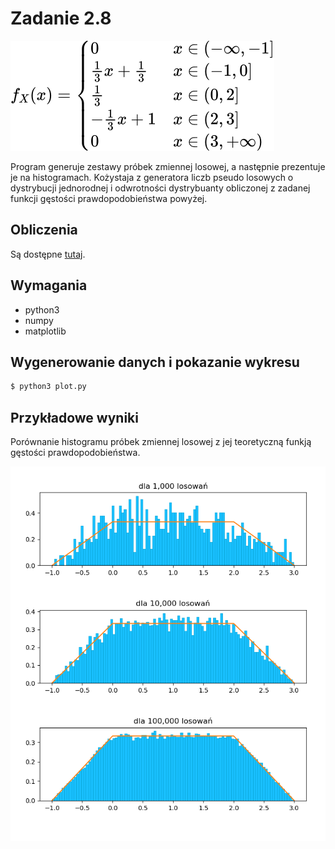 # Zadanie 2.8

<div align="left"><img style="background: white;" src="./fn.svg"></div>

Program generuje zestawy próbek zmiennej losowej, a następnie prezentuje je na histogramach.
Kożystaja z generatora liczb pseudo losowych o dystrybucji jednorodnej i odwrotności dystrybuanty
obliczonej z zadanej funkcji gęstości prawdopodobieństwa powyżej.

## Obliczenia
Są dostępne [tutaj](./calc.pdf).

## Wymagania
- python3
- numpy
- matplotlib

## Wygenerowanie danych i pokazanie wykresu

```bash
$ python3 plot.py
```

## Przykładowe wyniki
Porównanie histogramu próbek zmiennej losowej z jej teoretyczną funkją gęstości prawdopodobieństwa.

![Przykładowe wyniki](./example.png?raw=true "Przykładowe wyniki")
